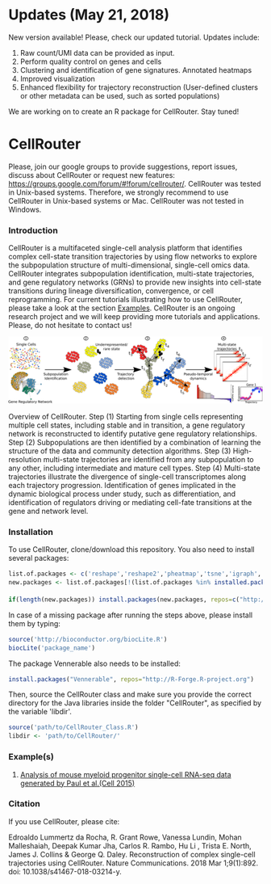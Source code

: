# Updates (May 21, 2018)
New version available! Please, check our updated tutorial. Updates include:
1. Raw count/UMI data can be provided as input.
2. Perform quality control on genes and cells
3. Clustering and identification of gene signatures. Annotated heatmaps
4. Improved visualization
5. Enhanced flexibility for trajectory reconstruction (User-defined clusters or other metadata can be used, such as sorted populations)

We are working on to create an R package for CellRouter. Stay tuned!

# CellRouter

Please, join our google groups to provide suggestions, report issues, discuss about CellRouter or request new features: https://groups.google.com/forum/#!forum/cellrouter/. CellRouter was tested in Unix-based systems. Therefore, we strongly recommend to use CellRouter in Unix-based systems or Mac. CellRouter was not tested in Windows.

### Introduction
CellRouter is a multifaceted single-cell analysis platform that identifies complex cell-state transition trajectories by using flow networks to explore the subpopulation structure of multi-dimensional, single-cell omics data. CellRouter integrates subpopulation identification, multi-state trajectories, and gene regulatory networks (GRNs) to provide new insights into cell-state transitions during lineage diversification, convergence, or cell reprogramming. For current tutorials illustrating how to use CellRouter, please take a look at the section [Examples](#example). CellRouter is an ongoing research project and we will keep providing more tutorials and applications. Please, do not hesitate to contact us!

![](imgs/Figure_1.png)

Overview of CellRouter. Step (1) Starting from single cells representing multiple cell states, including stable and in transition, a gene regulatory network is reconstructed to identify putative gene regulatory relationships. Step (2) Subpopulations are then identified by a combination of learning the structure of the data and community detection algorithms. Step (3) High-resolution multi-state trajectories are identified from any subpopulation to any other, including intermediate and mature cell types. Step (4) Multi-state trajectories illustrate the divergence of single-cell transcriptomes along each trajectory progression. Identification of genes implicated in the dynamic biological process under study, such as differentiation, and identification of regulators driving or mediating cell-fate transitions at the gene and network level.

### Installation
To use CellRouter, clone/download this repository. You also need to install several packages:
```R
list.of.packages <- c('reshape','reshape2','pheatmap','tsne','igraph','ggplot2','mclust','grid','Rtsne','cccd')
new.packages <- list.of.packages[!(list.of.packages %in% installed.packages()[,"Package"])]

if(length(new.packages)) install.packages(new.packages, repos=c("http://cran.rstudio.com/", "https://bioconductor.org/biocLite.R"))
```
In case of a missing package after running the steps above, please install them by typing:
```R
source('http://bioconductor.org/biocLite.R')
biocLite('package_name')
```
The package Vennerable also needs to be installed:
```R
install.packages("Vennerable", repos="http://R-Forge.R-project.org")
```

Then, source the CellRouter class and make sure you provide the correct directory for the Java libraries inside the folder "CellRouter", as specified by the variable 'libdir'.

```R
source('path/to/CellRouter_Class.R')
libdir <- 'path/to/CellRouter/'
```

### <a name="example">Example(s)</a>
1. [Analysis of mouse myeloid progenitor single-cell RNA-seq data generated by Paul et al.(Cell 2015)](https://github.com/edroaldo/cellrouter/tree/master/Myeloid_Progenitors/CellRouter_Paul_Tutorial.md)


### Citation
If you use CellRouter, please cite:

Edroaldo Lummertz da Rocha, R. Grant Rowe, Vanessa Lundin, Mohan Malleshaiah, Deepak Kumar Jha, Carlos R. Rambo, Hu Li , Trista E. North, James J. Collins & George Q. Daley. Reconstruction of complex single-cell trajectories using CellRouter. Nature Communications. 2018 Mar 1;9(1):892. doi: 10.1038/s41467-018-03214-y.
